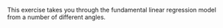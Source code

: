 This exercise takes you through the fundamental linear regression model from a number of different angles.
